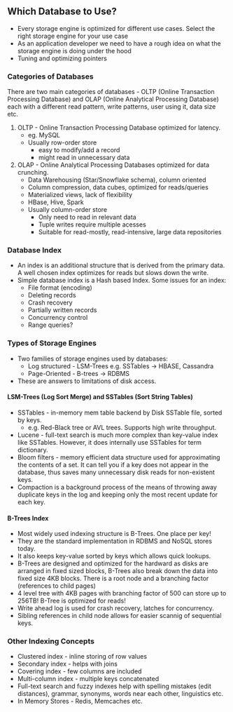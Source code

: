 ## Which Database to Use?

* Every storage engine is optimized for different use cases. Select the right storage 
engine for your use case
* As an application developer we need to have a rough idea on what the storage engine
is doing under the hood
* Tuning and optimizing pointers

### Categories of Databases
There are two main categories of databases - OLTP (Online Transaction Processing Database)
and OLAP (Online Analytical Processing Database) each with a different read pattern, 
write patterns, user using it, data size etc.

1. OLTP - Online Transaction Processing Database optimized for latency.
    * eg. MySQL
    * Usually row-order store
        * easy to modify/add a record
        * might read in unnecessary data
2. OLAP - Online Analytical Processing Databases optimized for data crunching.
    * Data Warehousing (Star/Snowflake schema), column oriented
    * Column compression, data cubes, optimized for reads/queries
    * Materialized views, lack of flexibility
    * HBase, Hive, Spark
    * Usually column-order store
        * Only need to read in relevant data
        * Tuple writes require multiple acesses
        * Suitable for read-mostly, read-intensive, large data repositories

### Database Index
* An index is an additional structure that is derived from the primary data. A well chosen
index optimizes for reads but slows down the write.
* Simple database index is a Hash based Index. Some issues for an index:
  * File format (encoding)
  * Deleting records
  * Crash recovery
  * Partially written records
  * Concurrency control
  * Range queries?


### Types of Storage Engines
* Two families of storage engines used by databases:
  * Log structured - LSM-Trees e.g. SSTables -> HBASE, Cassandra
  * Page-Oriented - B-trees -> RDBMS
* These are answers to limitations of disk access.

#### LSM-Trees (Log Sort Merge) and SSTables (Sort String Tables)
* SSTables - in-memory mem table backend by Disk SSTable file, sorted by keys.
  * e.g. Red-Black tree or AVL trees. Supports high write throughput.
* Lucene - full-text search is much more complex than key-value index like SSTables. However,
it does internally use SSTables for term dictionary.
* Bloom filters - memory efficient data structure used for approximating the contents
of a set. It can tell you if a key does not appear in the database, thus saves many
unnecessary disk reads for non-existent keys.
* Compaction is a background process of the means of throwing away duplicate keys in
the log and keeping only the most recent update for each key.


#### B-Trees Index
* Most widely used indexing structure is B-Trees. One place per key!
* They are the standard implementation in RDBMS and NoSQL stores today.
* It also keeps key-value sorted by keys which allows quick lookups.
* B-Trees are designed and optimized for the hardward as disks are arranged in fixed
sized blocks, B-Trees also break down the data into fixed size 4KB blocks. There is
a root node and a branching factor (references to child pages)
* 4 level tree with 4KB pages with branching factor of 500 can store up to 256TB! B-Tree
is optimized for reads!
* Write ahead log is used for crash recovery, latches for concurrency.
* Sibling references in child node allows for easier scannig of sequential keys.

### Other Indexing Concepts
* Clustered index - inline storing of row values
* Secondary index - helps with joins
* Covering index - few columns are included
* Multi-column index - multiple keys concatenated
* Full-text search and fuzzy indexes help with spelling mistakes (edit distances), grammar,
synonyms, words near each other, linguistics etc.
* In Memory Stores - Redis, Memcaches etc.